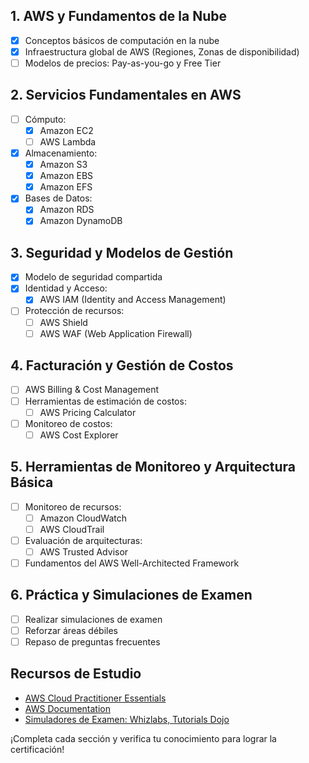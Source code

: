 
## 1. AWS y Fundamentos de la Nube

- [x] Conceptos básicos de computación en la nube
- [x] Infraestructura global de AWS (Regiones, Zonas de disponibilidad)
- [ ] Modelos de precios: Pay-as-you-go y Free Tier

## 2. Servicios Fundamentales en AWS

- [ ] Cómputo:
  - [x] Amazon EC2
  - [ ] AWS Lambda
- [x] Almacenamiento:
  - [x] Amazon S3
  - [x] Amazon EBS
  - [x] Amazon EFS
- [x] Bases de Datos:
  - [x] Amazon RDS
  - [x] Amazon DynamoDB

## 3. Seguridad y Modelos de Gestión

- [x] Modelo de seguridad compartida
- [x] Identidad y Acceso:
  - [x] AWS IAM (Identity and Access Management)
- [ ] Protección de recursos:
  - [ ] AWS Shield
  - [ ] AWS WAF (Web Application Firewall)

## 4. Facturación y Gestión de Costos

- [ ] AWS Billing & Cost Management
- [ ] Herramientas de estimación de costos:
  - [ ] AWS Pricing Calculator
- [ ] Monitoreo de costos:
  - [ ] AWS Cost Explorer

## 5. Herramientas de Monitoreo y Arquitectura Básica

- [ ] Monitoreo de recursos:
  - [ ] Amazon CloudWatch
  - [ ] AWS CloudTrail
- [ ] Evaluación de arquitecturas:
  - [ ] AWS Trusted Advisor
- [ ] Fundamentos del AWS Well-Architected Framework

## 6. Práctica y Simulaciones de Examen

- [ ] Realizar simulaciones de examen
- [ ] Reforzar áreas débiles
- [ ] Repaso de preguntas frecuentes

## Recursos de Estudio

- [AWS Cloud Practitioner Essentials](https://aws.amazon.com/training/)
- [AWS Documentation](https://docs.aws.amazon.com/)
- [Simuladores de Examen: Whizlabs, Tutorials Dojo](https://tutorialsdojo.com/)

¡Completa cada sección y verifica tu conocimiento para lograr la certificación!

